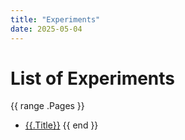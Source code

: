 ```yaml
---
title: "Experiments"
date: 2025-05-04
---
```


# List of Experiments

{{ range .Pages }}
- [{{.Title}}]({{.RelPermalink}})
{{ end }}
